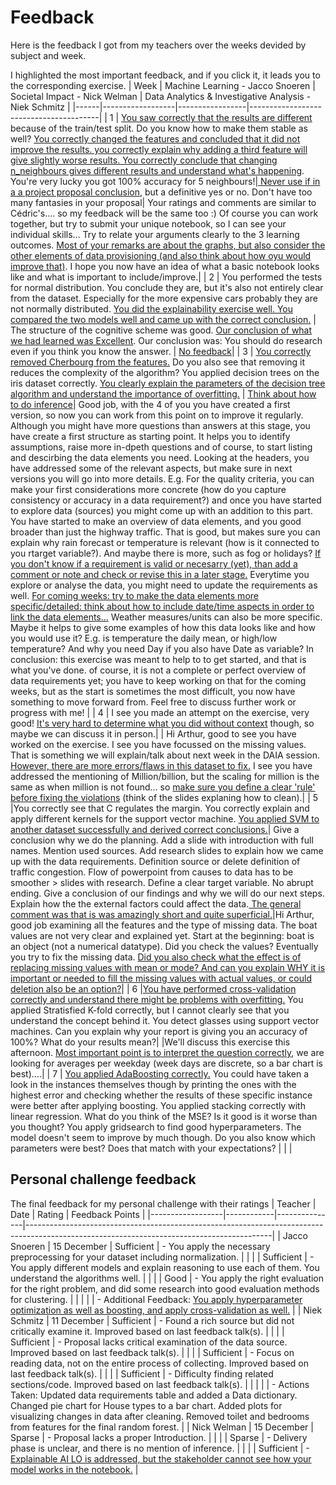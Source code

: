# Feedback
Here is the feedback I got from my teachers over the weeks devided by subject and week.

I highlighted the most important feedback, and if you click it, it leads you to the corresponding exercise.
| Week | Machine Learning - Jacco Snoeren | Societal Impact - Nick Welman | Data Analytics & Investigative Analysis - Niek Schmitz |
|------|------------------|-----------------|----------------------------------------|
| 1    | <a href="https://github.com/Arthur-Brouwers/ArthurBrouwersS4AI/tree/main/Documentation/Exercises/Machine%20Learning/Weeks/Week%201">You saw correctly that the results are different</a> because of the train/test split. Do you know how to make them stable as well? <a href="https://github.com/Arthur-Brouwers/ArthurBrouwersS4AI/tree/main/Documentation/Exercises/Machine%20Learning/Weeks/Week%201">You correctly changed the features and concluded that it did not improve the results. you correctly explain why adding a third feature will give slightly worse results. You correctly conclude that changing n_neighbours gives different results and understand what's happening</a>. You're very lucky you got 100% accuracy for 5 neighbours!|<a href="https://github.com/Arthur-Brouwers/ArthurBrouwersS4AI/tree/main/Documentation/Exercises/Societal%20Impact/Weeks/Week%201"> Never use if in a a project proposal conclusion</a>, but a definitive yes or no. Don't have too many fantasies in your proposal</a>| Your ratings and comments are similar to Cédric's.... so my feedback will be the same too :) Of course you can work together, but try to submit your unique notebook, so I can see your individual skills... Try to relate your arguments clearly to the 3 learning outcomes. <a href="https://github.com/Arthur-Brouwers/ArthurBrouwersS4AI/tree/main/Documentation/Exercises/Data%20Analytics%20%26%20Investigative%20Analysis/Weeks/Week%201">Most of your remarks are about the graphs, but also consider the other elements of data provisioning (and also think about how oyu would improve that)</a>. I hope you now have an idea of what a basic notebook looks like and what is important to include/improve.</a>|
| 2    | You performed the tests for normal distribution. You conclude they are, but it's also not entirely clear from the dataset. Especially for the more expensive cars probably they are not normally distributed. <a href="https://github.com/Arthur-Brouwers/ArthurBrouwersS4AI/tree/main/Documentation/Exercises/Machine%20Learning/Weeks/Week%202">You did the explainability exercise well. You compared the two models well and came up with the correct conclusion.</a> | The structure of the cognitive scheme was good. <a href="https://github.com/Arthur-Brouwers/ArthurBrouwersS4AI/tree/main/Documentation/Exercises/Societal%20Impact/Weeks/Week%202">Our conclusion of what we had learned was Excellent</a>. Our conclusion was: You should do research even if you think you know the answer. | <a href="https://github.com/Arthur-Brouwers/ArthurBrouwersS4AI/tree/main/Documentation/Exercises/Data%20Analytics%20%26%20Investigative%20Analysis/Weeks/Week%202">No feedback</a>|
| 3    | <a href="https://github.com/Arthur-Brouwers/ArthurBrouwersS4AI/tree/main/Documentation/Exercises/Machine%20Learning/Weeks/Week%203">You correctly removed Cherbourg from the features.</a> Do you also see that removing it reduces the complexity of the algorithm? You applied decision trees on the iris dataset correctly. <a href="https://github.com/Arthur-Brouwers/ArthurBrouwersS4AI/tree/main/Documentation/Exercises/Machine%20Learning/Weeks/Week%203">You clearly explain the parameters of the decision tree algorithm and understand the importance of overfitting.</a> | <a href="https://github.com/Arthur-Brouwers/ArthurBrouwersS4AI/tree/main/Documentation/Exercises/Societal%20Impact/Weeks/Week%203">Think about how to do inference</a>| Good job, with the 4 of you you have created a first version, so now you can work from this point on to improve it regularly. Although you might have more questions than answers at this stage, you have create a first structure as starting point. It helps you to identify assumptions, raise more in-dpeth questions and of course, to start listing and descirbing the data elements you need. Looking at the headers, you have addressed some of the relevant aspects, but make sure in next versions you will go into more details. E.g. For the quality criteria, you can make your first considerations more concrete (how do you capture consistency or accuracy in a data requirement?) and once you have started to explore data (sources) you might come up with an addition to this part. You have started to make an overview of data elements, and you good broader than just the highway traffic. That is good, but makes sure you can explain why rain forecast or temperature is relevant (how is it connected to you rtarget variable?). And maybe there is more, such as fog or holidays? <a href="https://github.com/Arthur-Brouwers/ArthurBrouwersS4AI/tree/main/Documentation/Exercises/Data%20Analytics%20%26%20Investigative%20Analysis/Weeks/Week%203">If you don't know if a requirement is valid or necesarry (yet), than add a comment or note and check or revise this in a later stage.</a> Everytime you explore or analyse the data, you might need to update the requirements as well. <a href="https://github.com/Arthur-Brouwers/ArthurBrouwersS4AI/tree/main/Documentation/Exercises/Data%20Analytics%20%26%20Investigative%20Analysis/Weeks/Week%203">For coming weeks: try to make the data elements more specific/detailed: think about how to include date/time aspects in order to link the data elements...</a> Weather measures/units can also be more specific. Maybe it helps to give some examples of how this data looks like and how you would use it? E.g. is temperature the daily mean, or high/low temperature? And why you need Day if you also have Date as variable? In conclusion: this exercise was meant to help to to get started, and that is what you've done. of course, it is not a complete or perfect overview of data requirements yet; you have to keep working on that for the coming weeks, but as the start is sometimes the most difficult, you now have something to move forward from. Feel free to discuss further work or progress with me! |
| 4    | I see you made an attempt on the exercise, very good! <a href="https://github.com/Arthur-Brouwers/ArthurBrouwersS4AI/blob/main/Documentation/Exercises/Machine%20Learning/Weeks/Arthur-iris-clustering.html">It's very hard to determine what you did without context</a> though, so maybe we can discuss it in person.|                 | Hi Arthur, good to see you have worked on the exercise. I see you have focussed on the missing values. That is something we will explain/talk about next week in the DAIA session. <a href="https://github.com/Arthur-Brouwers/ArthurBrouwersS4AI/blob/main/Documentation/Exercises/Data%20Analytics%20%26%20Investigative%20Analysis/Weeks/wk4%20DAIA_datacleaning_exercise%20(2).html">However, there are more errors/flaws in this dataset to fix.</a> I see you have addressed the mentioning of Million/billion, but the scaling for million is the same as when million is not found... so <a href="https://github.com/Arthur-Brouwers/ArthurBrouwersS4AI/blob/main/Documentation/Exercises/Data%20Analytics%20%26%20Investigative%20Analysis/Weeks/wk4%20DAIA_datacleaning_exercise%20(2).html">make sure you define a clear 'rule' before fixing the violations</a> (think of the slides explaning how to clean).|
| 5    |You correctly see that C regulates the margin. You correctly explain and apply different kernels for the support vector machine. <a href="https://github.com/Arthur-Brouwers/ArthurBrouwersS4AI/blob/main/Documentation/Exercises/Machine%20Learning/Weeks/pokemon-classification.html">You applied SVM to another dataset successfully and derived correct conclusions.</a>| Give a conclusion why we do the planning. Add a slide with introduction with full names. Mention used sources. Add research slides to explain how we came up with the data requirements. Definition source or delete definition of traffic congestion. Flow of powerpoint from causes to data has to be smoother > slides with research. Define a clear target variable. No abrupt ending. Give a conclusion of our findings and why we will do our next steps. Explain how the the external factors could affect the data.<a href=""> The general comment was that is was amazingly short and quite superficial.</a>|Hi Arthur, good job examining all the features and the type of missing data. The boat values are not very clear and explained yet. Start at the beginning: boat is an object (not a numerical datatype). Did you check the values? Eventually you try to fix the missing data. <a href="https://github.com/Arthur-Brouwers/ArthurBrouwersS4AI/blob/main/Documentation/Exercises/Data%20Analytics%20%26%20Investigative%20Analysis/Weeks/wk5%20DAIA%20-%20titanic-missing%20data%20(1).html"> Did you also check what the effect is of replacing missing values with mean or mode? And can you explain WHY it is important or needed to fill the missing values with actual values, or could deletion also be an option?</a>|
| 6    |<a href="">You have performed cross-validation correctly and understand there might be problems with overfitting.</a> You applied Stratisfied K-fold correctly, but I cannot clearly see that you understand the concept behind it. You detect glasses using support vector machines. Can you explain why your report is giving you an accuracy of 100%? What do your results mean?|                 |We'll discuss this exercise this afternoon. <a href="https://github.com/Arthur-Brouwers/ArthurBrouwersS4AI/blob/main/Documentation/Exercises/Data%20Analytics%20%26%20Investigative%20Analysis/Weeks/wk6%20DAIA%20EDA%20exercise%20%20(1).html"> Most important point is to interpret the question correctly</a>, we are looking for averages per weekday (week days are discrete, so a bar chart is best)....|
| 7    | <a href="" >You applied AdaBoosting correctly.</a> You could have taken a look in the instances themselves though by printing the ones with the highest error and checking whether the results of these specific instance were better after applying boosting. You applied stacking correctly with linear regression. What do you think of the MSE? Is it good is it worse than you thought? You apply gridsearch to find good hyperparameters. The model doesn't seem to improve by much though. Do you also know which parameters were best? Does that match with your expectations? |                 |                                        |


## Personal challenge feedback
The final feedback for my personal challenge with their ratings
| Teacher          | Date       | Rating        | Feedback Points                                                                                                                           |
|------------------|------------|---------------|-------------------------------------------------------------------------------------------------------------------------------------------|
| Jacco Snoeren    | 15 December | Sufficient    | - You apply the necessary preprocessing for your dataset including normalization.                                                      |
|                  |            | Sufficient    | - You apply different models and explain reasoning to use each of them. You understand the algorithms well.                                |
|                  |            | Good          | - You apply the right evaluation for the right problem, and did some research into good evaluation methods for clustering.                 |
|                  |            |               | - Additional Feedback: <a href="">You apply hyperparameter optimization as well as boosting, and apply cross-validation as well.</a>                 |
| Niek Schmitz     | 11 December | Sufficient    | - Found a rich source but did not critically examine it. Improved based on last feedback talk(s).                                       |
|                  |            | Sufficient    | - Proposal lacks critical examination of the data source. Improved based on last feedback talk(s).                                       |
|                  |            | Sufficient    | - Focus on reading data, not on the entire process of collecting. Improved based on last feedback talk(s).                              |
|                  |            | Sufficient    | - Difficulty finding related sections/code. Improved based on last feedback talk(s).                                                     |
|                  |            |               | - Actions Taken: Updated data requirements table and added a Data dictionary. Changed pie chart for House types to a bar chart. Added plots for visualizing changes in data after cleaning. Removed toilet and bedrooms from features for the final random forest. |
| Nick Welman      | 15 December | Sparse        | - Proposal lacks a proper Introduction.                                                                                                |
|                  |            | Sparse        | - Delivery phase is unclear, and there is no mention of inference.                                                                      |
|                  |            | Sufficient    | - <a href="">Explainable AI LO is addressed, but the stakeholder cannot see how your model works in the notebook.</a>                                |

